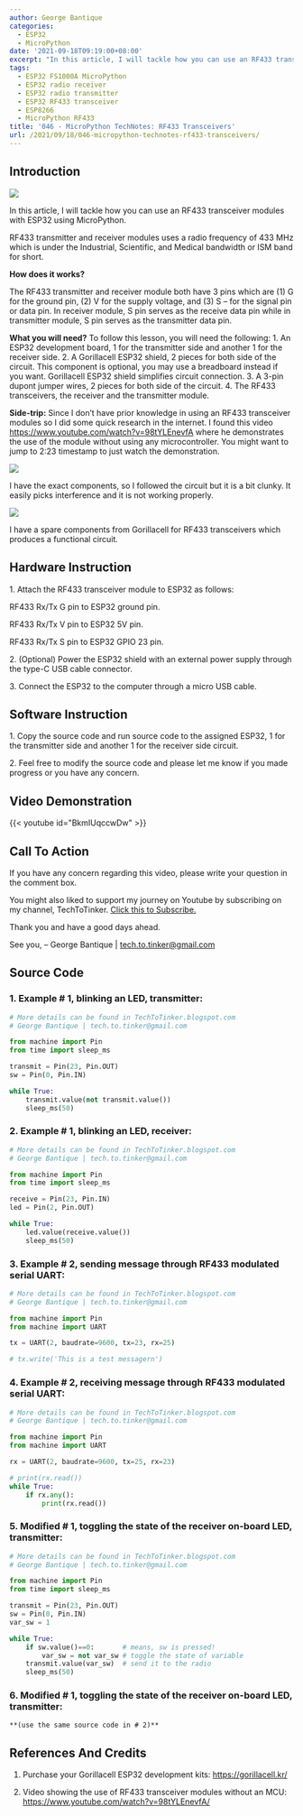 ```yaml
---
author: George Bantique
categories:
  - ESP32
  - MicroPython
date: '2021-09-18T09:19:00+08:00'
excerpt: "In this article, I will tackle how you can use an RF433 transceiver modules with ESP32 using MicroPython.\n \nRF433 transmitter and receiver modules uses a radio frequency of 433 MHz which is under the Industrial, Scientific, and Medical bandwidth or ISM band for short."
tags:
  - ESP32 FS1000A MicroPython
  - ESP32 radio receiver
  - ESP32 radio transmitter
  - ESP32 RF433 transceiver
  - ESP8266
  - MicroPython RF433
title: '046 - MicroPython TechNotes: RF433 Transceivers'
url: /2021/09/18/046-micropython-technotes-rf433-transceivers/
---
```


## **Introduction**

![](https://techtotinker.com/wp-content/uploads/2021/09/046-2BMicroPython-2BTechNotes-2BRF433-2BTransceivers.png)

In this article, I will tackle how you can use an RF433 transceiver modules with ESP32 using MicroPython.

RF433 transmitter and receiver modules uses a radio frequency of 433 MHz which is under the Industrial, Scientific, and Medical bandwidth or ISM band for short.

**How does it works?**

The RF433 transmitter and receiver module both have 3 pins which are (1) G for the ground pin, (2) V for the supply voltage, and (3) S – for the signal pin or data pin. In receiver module, S pin serves as the receive data pin while in transmitter module, S pin serves as the transmitter data pin.

**What you will need?**
To follow this lesson, you will need the following:
    1. An ESP32 development board, 1 for the transmitter side and another 1 for the receiver side.
    2. A Gorillacell ESP32 shield, 2 pieces for both side of the circuit. This component is optional, you may use a breadboard instead if you want. Gorillacell ESP32 shield simplifies circuit connection.
    3. A 3-pin dupont jumper wires, 2 pieces for both side of the circuit.
    4. The RF433 transceivers, the receiver and the transmitter module.

**Side-trip:**
    Since I don’t have prior knowledge in using an RF433 transceiver modules so I did some quick research in the internet. I found this video <https://www.youtube.com/watch?v=98tYLEnevfA> where he demonstrates the use of the module without using any microcontroller. You might want to jump to 2:23 timestamp to just watch the demonstration.

![](https://techtotinker.com/wp-content/uploads/2021/09/RF433-2BReceiver-2BTransmitter-2Bwithout-2BMicrocontroller.png)

I have the exact components, so I followed the circuit but it is a bit clunky. It easily picks interference and it is not working properly.

![](https://techtotinker.com/wp-content/uploads/2021/09/Gorillacell-2BRF433-2BTransceivers-2Bwithout-2BMicrocontroller.png)

I have a spare components from Gorillacell for RF433 transceivers which produces a functional circuit.

## **Hardware Instruction**
1\. Attach the RF433 transceiver module to ESP32 as follows:

 RF433 Rx/Tx G pin to ESP32 ground pin.

 RF433 Rx/Tx V pin to ESP32 5V pin.

 RF433 Rx/Tx S pin to ESP32 GPIO 23 pin.

2\. (Optional) Power the ESP32 shield with an external power supply through the type-C USB cable connector.

3\. Connect the ESP32 to the computer through a micro USB cable.

## **Software Instruction**
1\. Copy the source code and run source code to the assigned ESP32, 1 for the transmitter side and another 1 for the receiver side circuit.

2\. Feel free to modify the source code and please let me know if you made progress or you have any concern.

## **Video Demonstration**
{{< youtube id="BkmIUqccwDw" >}}

## **Call To Action**
If you have any concern regarding this video, please write your question in the comment box.

You might also liked to support my journey on Youtube by subscribing on my channel, TechToTinker. [Click this to Subscribe.](https://www.youtube.com/c/TechToTinker?sub_confirmation=1)

Thank you and have a good days ahead.

See you,
    – George Bantique | tech.to.tinker@gmail.com

## **Source Code**

### 1. Example # 1, blinking an LED, transmitter:

```py { lineNos="true" wrap="true" }
# More details can be found in TechToTinker.blogspot.com 
# George Bantique | tech.to.tinker@gmail.com

from machine import Pin
from time import sleep_ms

transmit = Pin(23, Pin.OUT)
sw = Pin(0, Pin.IN)

while True:
    transmit.value(not transmit.value())
    sleep_ms(50)

```

### 2. Example # 1, blinking an LED, receiver:

```py { lineNos="true" wrap="true" }
# More details can be found in TechToTinker.blogspot.com 
# George Bantique | tech.to.tinker@gmail.com

from machine import Pin
from time import sleep_ms

receive = Pin(23, Pin.IN)
led = Pin(2, Pin.OUT)

while True:
    led.value(receive.value())
    sleep_ms(50)

```

### 3. Example # 2, sending message through RF433 modulated serial UART:

```py { lineNos="true" wrap="true" }
# More details can be found in TechToTinker.blogspot.com 
# George Bantique | tech.to.tinker@gmail.com

from machine import Pin
from machine import UART

tx = UART(2, baudrate=9600, tx=23, rx=25)

# tx.write('This is a test messagern')

```

### 4. Example # 2, receiving message through RF433 modulated serial UART:

```py { lineNos="true" wrap="true" }
# More details can be found in TechToTinker.blogspot.com 
# George Bantique | tech.to.tinker@gmail.com

from machine import Pin
from machine import UART

rx = UART(2, baudrate=9600, tx=25, rx=23)

# print(rx.read())
while True:
    if rx.any():
        print(rx.read())

```

### 5. Modified # 1, toggling the state of the receiver on-board LED, transmitter:

```py { lineNos="true" wrap="true" }
# More details can be found in TechToTinker.blogspot.com 
# George Bantique | tech.to.tinker@gmail.com

from machine import Pin
from time import sleep_ms

transmit = Pin(23, Pin.OUT)
sw = Pin(0, Pin.IN)
var_sw = 1

while True:
    if sw.value()==0:       # means, sw is pressed!
        var_sw = not var_sw # toggle the state of variable
    transmit.value(var_sw)  # send it to the radio
    sleep_ms(50)

```

### 6. Modified # 1, toggling the state of the receiver on-board LED, transmitter:

    **(use the same source code in # 2)**

## **References And Credits**
   
1. Purchase your Gorillacell ESP32 development kits:
    <https://gorillacell.kr/>

2. Video showing the use of RF433 transceiver modules without an MCU:
    <https://www.youtube.com/watch?v=98tYLEnevfA/>


